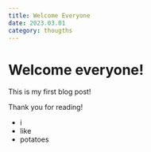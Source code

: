 ```yaml
---
title: Welcome Everyone
date: 2023.03.01
category: thougths
---
```


# Welcome everyone!

This is my first blog post!

Thank you for reading!

- i
- like
- potatoes
